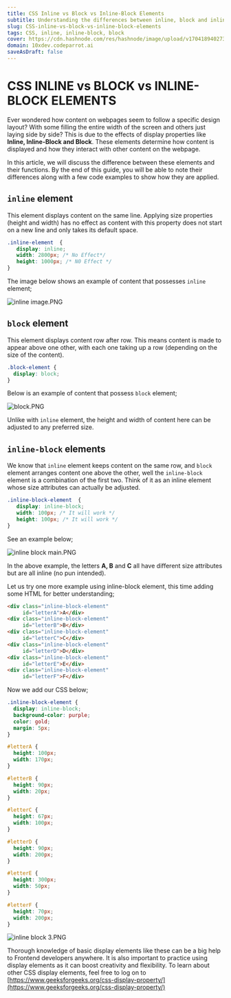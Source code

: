 ```yaml
---
title: CSS Inline vs Block vs Inline-Block Elements
subtitle: Understanding the differences between inline, block and inline-block elements
slug: CSS-inline-vs-block-vs-inline-block-elements
tags: CSS, inline, inline-block, block
cover: https://cdn.hashnode.com/res/hashnode/image/upload/v1704189402735/Dpnzs_RRe.png?auto=format
domain: 10xdev.codeparrot.ai
saveAsDraft: false
---
```


# CSS INLINE vs BLOCK vs INLINE-BLOCK ELEMENTS

Ever wondered how content on webpages seem to follow a specific design layout? With some filling the entire width of the screen and others just laying side by side? This is due to the effects of display properties like **Inline, Inline-Block and Block**. These elements determine how content is displayed and how they interact with other content on the webpage.

In this article, we will discuss the difference between these elements and their functions. By the end of this guide, you will be able to note their differences along with a few code examples to show how they are applied. 

## `inline` element

This element displays content on the same line. Applying size properties (height and width) has no effect as content with this property does not start on a new line and only takes its default space.

```css
.inline-element  {
   display: inline;
   width: 2800px; /* No Effect*/
   height: 1000px; /* N0 Effect */
}
```

The image below shows an example of content that possesses `inline` element;

![inline image.PNG](https://lh3.googleusercontent.com/drive-viewer/AEYmBYQqODP30GAaFYptPhGBKqk6graeSdbIDhCk4UvD2Ni2hHjKB6yyaAhl-yGDINIDHllHr5k9Ztl6xHniG1_gSJyHYI3v5Q=s1600)

## `block` element

This element displays content row after row. This means content is made to appear above one other, with each one taking up a row (depending on the size of the content).

```css
.block-element {
  display: block;
}
```

Below is an example of content that possess `block` element;

![block.PNG](https://lh3.googleusercontent.com/drive-viewer/AEYmBYTLFp3Qcxti1t3IzkXOKiJ5IQUui1cpTQneTcmgHsLuALJjGIMBR799q1v_zMlSymoTn81F11wjvSG67BBv01m6oT36Ag=s1600)

Unlike with `inline` element, the height and width of content here can be adjusted to any preferred size.

## `inline-block` elements

We know that `inline` element keeps content on the same row, and `block` element arranges content one above the other, well the `inline-block` element is a combination of the first two. Think of it as an inline element whose size attributes can actually be adjusted.

```css
.inline-block-element  {
   display: inline-block;
   width: 100px; /* It will work */
   height: 100px; /* It will work */
}
```

See an example below;

![inline block main.PNG](https://lh3.googleusercontent.com/drive-viewer/AEYmBYQ5l4YEOJQtcbI-39Ay2eKRy3UN-4L3hqnQL4IfFU1oDx4IoFroKWL5v0JX_rkyn-71C2xqOw3qsxDQUpvYuJczXYzs6w=s1600)

In the above example, the letters **A, B** and **C** all have different size attributes but are all inline (no pun intended).

Let us try one more example using inline-block element, this time adding some HTML for better understanding;

```html
<div class="inline-block-element" 
     id="letterA">A</div>
<div class="inline-block-element" 
     id="letterB">B</div>
<div class="inline-block-element" 
     id="letterC">C</div>
<div class="inline-block-element" 
     id="letterD">D</div>
<div class="inline-block-element" 
     id="letterE">E</div>
<div class="inline-block-element" 
     id="letterF">F</div>
```

Now we add our CSS below;

```css
.inline-block-element {
  display: inline-block;
  background-color: purple;
  color: gold;
  margin: 5px;
}

#letterA {
  height: 100px;
  width: 170px;
}

#letterB {
  height: 90px;
  width: 20px;
}

#letterC {
  height: 67px;
  width: 100px;
}

#letterD {
  height: 90px;
  width: 200px;
}

#letterE {
  height: 300px;
  width: 50px;
}

#letterF {
  height: 70px;
  width: 200px;
}
```

![inline block 3.PNG](https://lh3.googleusercontent.com/drive-viewer/AEYmBYRKDq1ZOmYtwFeZGCtJPiQ9mgA8NEcSTmQM35GM6nOfI0U7_y_JjolwMUP4DMBOzGAX8TCgNjbMIWY-zbaEfSwBQB6U1w=s1600)

Thorough knowledge of basic display elements like these can be a big help to Frontend developers anywhere. It is also important to practice using display elements as it can boost creativity and flexibility. To learn about other CSS display elements, feel free to log on to [https://www.geeksforgeeks.org/css-display-property/](https://www.geeksforgeeks.org/css-display-property/)